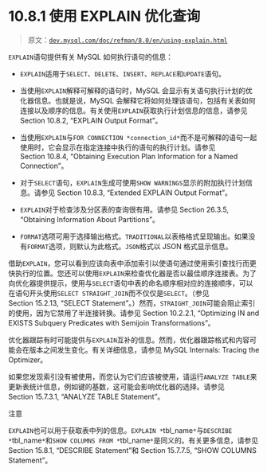 # 10.8.1 使用 EXPLAIN 优化查询

> 原文：[`dev.mysql.com/doc/refman/8.0/en/using-explain.html`](https://dev.mysql.com/doc/refman/8.0/en/using-explain.html)

`EXPLAIN`语句提供有关 MySQL 如何执行语句的信息：

+   `EXPLAIN`适用于`SELECT`、`DELETE`、`INSERT`、`REPLACE`和`UPDATE`语句。

+   当使用`EXPLAIN`解释可解释的语句时，MySQL 会显示有关语句执行计划的优化器信息。也就是说，MySQL 会解释它将如何处理该语句，包括有关表如何连接以及顺序的信息。有关使用`EXPLAIN`获取执行计划信息的信息，请参见 Section 10.8.2, “EXPLAIN Output Format”。

+   当使用`EXPLAIN`与`FOR CONNECTION *connection_id*`而不是可解释的语句一起使用时，它会显示在指定连接中执行的语句的执行计划。请参见 Section 10.8.4, “Obtaining Execution Plan Information for a Named Connection”。

+   对于`SELECT`语句，`EXPLAIN`生成可使用`SHOW WARNINGS`显示的附加执行计划信息。请参见 Section 10.8.3, “Extended EXPLAIN Output Format”。

+   `EXPLAIN`对于检查涉及分区表的查询很有用。请参见 Section 26.3.5, “Obtaining Information About Partitions”。

+   `FORMAT`选项可用于选择输出格式。`TRADITIONAL`以表格格式呈现输出。如果没有`FORMAT`选项，则默认为此格式。`JSON`格式以 JSON 格式显示信息。

借助`EXPLAIN`，您可以看到应该向表中添加索引以使语句通过使用索引查找行而更快执行的位置。您还可以使用`EXPLAIN`来检查优化器是否以最佳顺序连接表。为了向优化器提供提示，使用与`SELECT`语句中表的命名顺序相对应的连接顺序，可以在语句开头使用`SELECT STRAIGHT_JOIN`而不仅仅是`SELECT`。（参见 Section 15.2.13, “SELECT Statement”。）然而，`STRAIGHT_JOIN`可能会阻止索引的使用，因为它禁用了半连接转换。请参见 Section 10.2.2.1, “Optimizing IN and EXISTS Subquery Predicates with Semijoin Transformations”。

优化器跟踪有时可能提供与`EXPLAIN`互补的信息。然而，优化器跟踪格式和内容可能会在版本之间发生变化。有关详细信息，请参见 MySQL Internals: Tracing the Optimizer。

如果您发现索引没有被使用，而您认为它们应该被使用，请运行`ANALYZE TABLE`来更新表统计信息，例如键的基数，这可能会影响优化器的选择。请参见 Section 15.7.3.1, “ANALYZE TABLE Statement”。

注意

`EXPLAIN`也可以用于获取表中列的信息。`EXPLAIN *`tbl_name`*`与`DESCRIBE *`tbl_name`*`和`SHOW COLUMNS FROM *`tbl_name`*`是同义的。有关更多信息，请参见 Section 15.8.1, “DESCRIBE Statement”和 Section 15.7.7.5, “SHOW COLUMNS Statement”。
